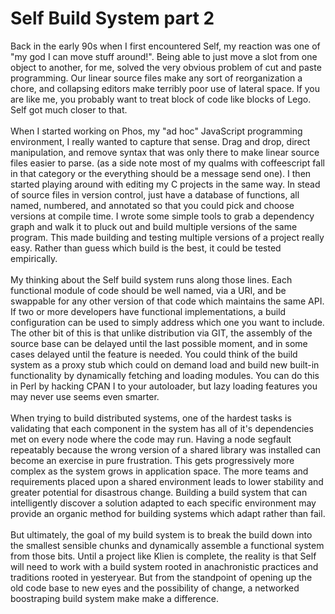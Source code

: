 Self Build System part 2
========================

Back in the early 90s when I first encountered Self, my reaction was one of "my god I can move stuff around!". Being able to just move a slot from one object to another, for me, solved the very obvious problem of cut and paste programming. Our linear source files make any sort of reorganization a chore, and collapsing editors make terribly poor use of lateral space.   If you are like me, you probably want to treat block of code like blocks of Lego. Self got much closer to that. <br><br>When I started working on Phos, my "ad hoc" JavaScript programming environment, I really wanted to capture that sense. Drag and drop, direct manipulation, and remove syntax that was only there to make linear source files easier to parse. (as a side note most of my qualms with coffeescript fall in that category or the everything should be a message send one).  I then started playing around with editing my C projects in the same way. In stead of source files in version control, just have a database of functions, all named, numbered, and annotated so that you could pick and choose versions at compile time. I wrote some simple tools to grab a dependency graph and walk it to pluck out and build multiple versions of the same program. This made building and testing multiple versions of a project really easy. Rather than guess which build is the best, it could be tested empirically. <br><br>My thinking about the Self build system runs along those lines.  Each functional module of code should be well named, via a URI, and be swappable for any other version of that code which maintains the same API. If two or more developers have functional implementations, a build configuration can be used to simply address which one you want to include. The other bit of this is that unlike distribution via GIT, the assembly of the source base can be delayed until the last possible moment, and in some cases delayed until the feature is needed. You could think of the build system as a proxy stub which could on demand load and build new built-in functionality by dynamically fetching and loading modules. You can do this in Perl by hacking CPAN I to your autoloader, but lazy loading features you may never use seems even smarter. <br><br>When trying to build distributed systems, one of the hardest tasks is validating that each component in the system has all of it&#39;s dependencies met on every node where the code may run. Having a node segfault repeatably because the wrong version of a shared library was installed can become an exercise in pure frustration. This gets progressively more complex as the system grows in application space. The more teams and requirements placed upon a shared environment leads to lower stability and greater potential for disastrous change. Building a build system that can intelligently discover a solution adapted to each specific environment may provide an organic method for building systems which adapt rather than fail. <br><br>But ultimately, the goal of my build system is to break the build down into the smallest sensible chunks and dynamically assemble a functional system from those bits. Until a project like Klien is complete, the reality is that Self will need to work with a build system rooted in anachronistic practices and traditions rooted in yesteryear. But from the standpoint of opening up the old code base to new eyes and the possibility of change, a networked boostraping build system make make a difference. 